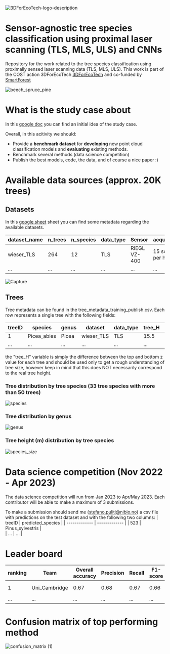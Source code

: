 
![3DForEcoTech-logo-description](https://user-images.githubusercontent.com/5663984/174446150-32e31872-2003-4af9-95d4-a1abfca0b744.png)

# Sensor-agnostic tree species classification using proximal laser scanning (TLS, MLS, ULS) and CNNs
Repository for the work related to the tree species classification using proximally sensed laser scanning data (TLS, MLS, ULS). This work is part of the COST action 3DForEcoTech [3DForEcoTech](https://3dforecotech.eu/) and co-funded by [SmartForest](https://smartforest.no/)

![beech_spruce_pine](https://user-images.githubusercontent.com/5663984/205514849-14d77df2-0441-4caa-b230-6fdbdaad4ddc.png)

# What is the study case about
In this [google doc](https://docs.google.com/document/d/1ZbccmFbWLmyGxzJlcaE7QMqwauBFxgBb3gTPkEImuwg/edit) you can find an initial idea of the study case.

Overall, in this acitivity we should:
 - Provide a **benchmark dataset** for **developing** new point cloud classification models and **evaluating** existing methods.
 - Benchmark several methods (data science competition)
 - Publish the best models, code, the data, and of course a nice paper :)

# Available data sources (approx. 20K trees)
## Datasets
In this [google sheet](https://docs.google.com/spreadsheets/d/1qxj27Yh8B33I5eS9MAO9V_PJsr9OxU-kN3pY4TSlWHY/edit?usp=sharing)  sheet you can find some metadata regarding the available datasets. 

| dataset_name  | n_trees | n_species | data_type | Sensor | acquisition | annotation_quality | forest_type | x | y |
| ------------- | ------------- | ------------- | ------------- | ------------- | ------------- | ------------- | ------------- | ------------- | ------------- |
| wieser_TLS  | 264 | 12 | TLS | RIEGL VZ-400 | 15 scans per ha | manual | temperate | 14.7073 | 48.6638 |
| ...  | ... | ... | ... | ... | ... | ... | ... | ... | ... |

![Capture](https://user-images.githubusercontent.com/5663984/205518571-e7d85b0d-79ae-4dae-98da-99a1c4d7ff79.PNG)


## Trees 
Tree metadata can be found in the tree_metadata_training_publish.csv. Each row represents a single tree with the following fields:

| treeID  | species | genus | dataset | data_type | tree_H | filename |
| ------------- | ------------- | ------------- | ------------- | ------------- | ------------- | ------------- | 
| 1  | Picea_abies | Picea | wieser_TLS | TLS | 15.5 | /train/00070.las |
| ...  | ... | ... | ... | ... | ... | ... | ... | 

the "tree_H" variable is simply the difference between the top and bottom z value for each tree and should be used only to get a rough understanding of tree size, however keep in mind that this does NOT necessarily correspond to the real tree height.

### Tree distribution by tree species (33 tree species with more than 50 trees)
![species](https://user-images.githubusercontent.com/5663984/205514818-7af03617-e358-44e0-9f40-4c555d6bf3c5.png)

### Tree distribution by genus
![genus](https://user-images.githubusercontent.com/5663984/205514824-9c84acfb-e907-4bc7-8b10-ccff19bad82a.png)

### Tree height (m) distribution by tree species
![species_size](https://user-images.githubusercontent.com/5663984/205514870-8d1ca47f-9fdc-4a70-8a4f-cf197653a58c.png)

# Data science competition (Nov 2022 - Apr 2023)
The data science competition will run from Jan 2023 to Apr/May 2023. Each contributor will be able to make a maximum of 3 submissions.

To make a submission should send me (stefano.puliti@nibio.no) a csv file with predictions on the test dataset and with the following two columns:
| treeID  | predicted_species | 
| ------------- | ------------- | 
| 523  | Pinus_sylvestris |  
| ...  | ... |

# Leader board

| ranking | Team  | Overall accuracy | Precision | Recall | F1-score | method |
| ------------- | ------------- | ------------- | ------------- | ------------- | ------------- | ------------- |
| 1 | Uni_Cambridge  | 0.67 | 0.68 | 0.67 | 0.66 | [github repo](https://github.com/mataln/TLSpecies) |
| ... | ...  | ... | ... | ... | ... | ... |

# Confusion matrix of top performing method

![confusion_matrix (1)](https://user-images.githubusercontent.com/5663984/218245785-db0f7d44-9cb9-4703-8682-bdeea53c447d.png)




